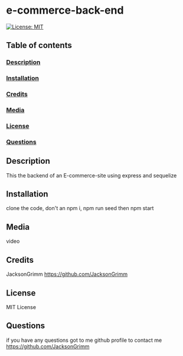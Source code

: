 # e-commerce-back-end

[![License: MIT](https://img.shields.io/badge/License-MIT-yellow.svg)](https://opensource.org/licenses/MIT)

## Table of contents

### [Description](#description)

### [Installation](#installation)

### [Credits](#credits)

### [Media](#media)

### [License](#license)

### [Questions](#questions)

## Description

This the backend of an E-commerce-site using express and sequelize

## Installation

clone the code, don't an npm i, npm run seed then npm start

## Media

video

## Credits

JacksonGrimm
https://github.com/JacksonGrimm

## License

MIT License

## Questions

if you have any questions got to me github profile to contact me
https://github.com/JacksonGrimm
